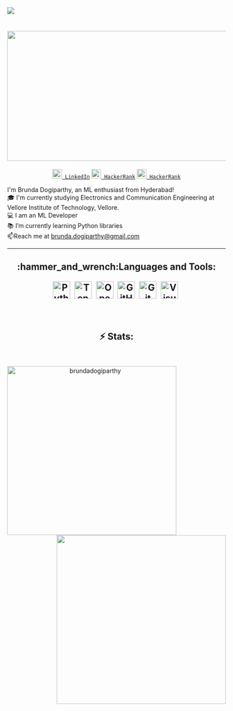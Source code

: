 <img src="hi me.png"/>

<h1 align="center">
<img src="https://media.giphy.com/media/v1.Y2lkPTc5MGI3NjExZmg2YjZqZzF6YzNxbXdtMGp1bjlicXU1cm5sdG5rbWdrMXMycGtvNSZlcD12MV9pbnRlcm5hbF9naWZfYnlfaWQmY3Q9Zw/L1R1tvI9svkIWwpVYr/giphy.gif" height="300" width="600" >
</h1>
<div align="center" id="badges" >
  <code><a href="https://www.linkedin.com/in/brunda-dogiparthy/" title="LinkedIn Profile"><img width="22" src="Linkedin.svg"> LinkedIn</a></code>
  <code><a href="https://www.hackerrank.com/brunda_dogipart1" title="HackerRank Profile"><img width="22" src="hackerrank.png"> HackerRank</a></code>
   <code><a href="https://www.kaggle.com/brundadogiparthy" title="Kaggle Profile"><img width="22" src="Kaggle.svg"> HackerRank</a></code>
</div>
<p align="left">
  I'm Brunda Dogiparthy, an ML enthusiast from Hyderabad!
  <br>
  🎓 I'm currently studying Electronics and Communication Engineering at Vellore Institute of Technology, Vellore.
  <br>
  💻 I am an ML Developer
  <br>
  📚 I’m currently learning Python libraries
  <br>
  📫Reach me at <a href="mailto: brunda.dogiparthy@gmail.com">brunda.dogiparthy@gmail.com</a>
</p>
<hr>
<h2 align="center">:hammer_and_wrench:Languages and Tools:
  <p align="center">
  <img title="Python" height="40" src="Python.svg">&nbsp
  <img title="TensorFlow" height="40" src="Tensorflow.svg">&nbsp
  <img title="OpenCV" height="40" src="OpenCV.svg">&nbsp
  <img title="GitHub" height="40" src="github.svg">&nbsp
  <img title="Git" height="40" src="git-original.svg">&nbsp
  <img title="Visual Studio Code" height="40" src="visualstudio.png">&nbsp
</p>
</h2>
<br>


<h2 align="center">⚡ Stats:</h2>
<br>
<p align=center>
  <div align=center>
    <a href="https://github.com/brundadogiparthy/github-readme-streak-stats" title="Go to Source">
      <img align="left" width=390 src="https://github-readme-streak-stats.herokuapp.com/?user=brundadogiparthy&theme=react&border=61dafb&hide_border=true" alt="brundadogiparthy" />
    </a>
    <a href="https://github.com/brundadogiparthy/github-readme-stats" title="Go to Source">
      <img align="right" width=390 src="https://github-readme-stats.vercel.app/api?username=brundadogiparthy&show_icons=true&theme=react&border_color=61dafb&hide_border=true" />
    </a>
  </div>
</p>

